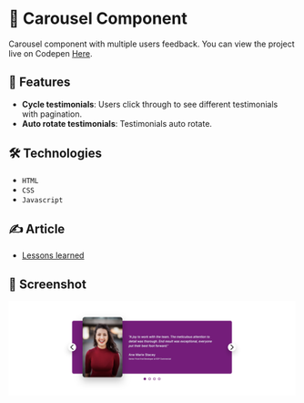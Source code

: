 # 🧩 Carousel Component
 
Carousel component with multiple users feedback. You can view the project live on Codepen [Here](https://codepen.io/benjaminkyamanywa/pen/abPExVr). 

## 🚀 Features

- **Cycle testimonials**: Users click through to see different testimonials with pagination.
- **Auto rotate testimonials**: Testimonials auto rotate.

## 🛠️ Technologies

- `HTML`
- `CSS`
- `Javascript`

## ✍️ Article

- [Lessons learned](./Building%20a%20carousel%20component.md)

## 📸 Screenshot

![Carousel Component](./assets/carousel_component_screenshot.png)
